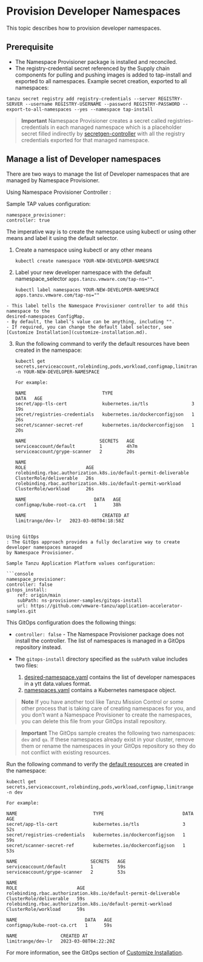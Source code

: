 # Provision Developer Namespaces

This topic describes how to provision developer namespaces.

## Prerequisite

- The Namespace Provisioner package is installed and reconciled.
- The registry-credential secret referenced by the Supply chain components for pulling and pushing
images is added to tap-install and exported to all namespaces. Example secret creation, exported to all namespaces:

```console
tanzu secret registry add registry-credentials --server REGISTRY-SERVER --username REGISTRY-USERNAME --password REGISTRY-PASSWORD --export-to-all-namespaces --yes --namespace tap-install
```

>**Important** Namespace Provisioner creates a secret called registries-credentials in each managed
namespace which is a placeholder secret filled indirectly by
[secretgen-controller](https://github.com/carvel-dev/secretgen-controller) with all the registry
credentials exported for that managed  namespace.

## Manage a list of Developer namespaces

There are two ways to manage the list of Developer namespaces that are managed by Namespace Provisioner.

Using Namespace Provisioner Controller
:

  Sample TAP values configuration:

  ```console
  namespace_provisioner:
  controller: true
  ```

  The imperative way is to create the namespace using kubectl or using other means and label it using
  the default selector.

  1. Create a namespace using kubectl or any other means

      ```console
      kubectl create namespace YOUR-NEW-DEVELOPER-NAMESPACE
      ```

  2. Label your new developer namespace with the default namespace_selector `apps.tanzu.vmware.com/tap-ns=""`.

      ```console
      kubectl label namespaces YOUR-NEW-DEVELOPER-NAMESPACE apps.tanzu.vmware.com/tap-ns=""
      ```

    - This label tells the Namespace Provisioner controller to add this namespace to the
    desired-namespaces ConfigMap.
    - By default, the label’s value can be anything, including "".
    - If required, you can change the default label selector, see [Customize Installation](customize-installation.md).
  3. Run the following command to verify the default resources have been created in the namespace:

      ```console
      kubectl get secrets,serviceaccount,rolebinding,pods,workload,configmap,limitrange -n YOUR-NEW-DEVELOPER-NAMESPACE

      For example:

      NAME                            TYPE                             DATA   AGE
      secret/app-tls-cert             kubernetes.io/tls                3      19s
      secret/registries-credentials   kubernetes.io/dockerconfigjson   1      26s
      secret/scanner-secret-ref       kubernetes.io/dockerconfigjson   1      20s

      NAME                           SECRETS   AGE
      serviceaccount/default         1         4h7m
      serviceaccount/grype-scanner   2         20s

      NAME                                                               ROLE                      AGE
      rolebinding.rbac.authorization.k8s.io/default-permit-deliverable   ClusterRole/deliverable   26s
      rolebinding.rbac.authorization.k8s.io/default-permit-workload      ClusterRole/workload      26s

      NAME                         DATA   AGE
      configmap/kube-root-ca.crt   1      38h

      NAME                            CREATED AT
      limitrange/dev-lr   2023-03-08T04:18:58Z

  ```

Using GitOps
: The GitOps approach provides a fully declarative way to create developer namespaces managed
by Namespace Provisioner.

  Sample Tanzu Application Platform values configuration:

  ```console
  namespace_provisioner:
  controller: false
  gitops_install:
      ref: origin/main
      subPath: ns-provisioner-samples/gitops-install
      url: https://github.com/vmware-tanzu/application-accelerator-samples.git
  ```

  This GitOps configuration does the following things:

  - `controller: false` - The Namespace Provisioner package does not install the controller. The list of namespaces is managed in a GitOps repository instead.
  - The `gitops-install` directory specified as the `subPath` value includes two files:

    1. [desired-namespace.yaml](https://github.com/vmware-tanzu/application-accelerator-samples/blob/main/ns-provisioner-samples/gitops-install/desired-namespaces.yaml) contains the list of developer namespaces in a ytt data.values format.
    2. [namespaces.yaml](https://github.com/vmware-tanzu/application-accelerator-samples/blob/main/ns-provisioner-samples/gitops-install/namespaces.yaml) contains a Kubernetes namespace object.

  >**Note** If you have another tool like Tanzu Mission Control or some other process that is
  taking care of creating namespaces for you, and you don’t want a Namespace Provisioner to create
  the namespaces, you can delete this file from your GitOps install repository.

  >**Important**  The GitOps sample creates the following two namespaces: `dev` and `qa`. If these
  namespaces already exist in your cluster, remove them or rename the namespaces in your GitOps
  repository so they do not conflict with existing resources.

  Run the following command to verify the [default resources](reference.md#default-resources) are created in the namespace:

  ```console
  kubectl get secrets,serviceaccount,rolebinding,pods,workload,configmap,limitrange -n dev

  For example:

  NAME                            TYPE                             DATA   AGE
  secret/app-tls-cert             kubernetes.io/tls                3      52s
  secret/registries-credentials   kubernetes.io/dockerconfigjson   1      59s
  secret/scanner-secret-ref       kubernetes.io/dockerconfigjson   1      53s

  NAME                           SECRETS   AGE
  serviceaccount/default         1         59s
  serviceaccount/grype-scanner   2         53s

  NAME                                                               ROLE                      AGE
  rolebinding.rbac.authorization.k8s.io/default-permit-deliverable   ClusterRole/deliverable   59s
  rolebinding.rbac.authorization.k8s.io/default-permit-workload      ClusterRole/workload      59s

  NAME                         DATA   AGE
  configmap/kube-root-ca.crt   1      59s

  NAME                CREATED AT
  limitrange/dev-lr   2023-03-08T04:22:20Z
  ```

  For more information, see the GitOps section of [Customize Installation](customize-installation.md).
